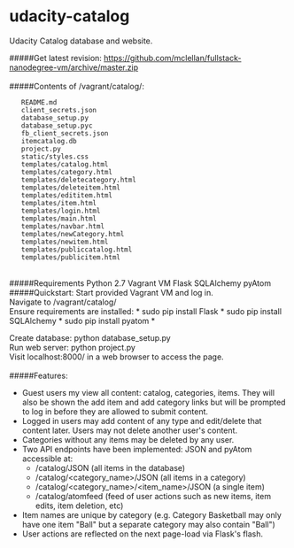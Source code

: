 # udacity-catalog
Udacity Catalog database and website.

#####Get latest revision:
  https://github.com/mclellan/fullstack-nanodegree-vm/archive/master.zip
<br><br>
#####Contents of /vagrant/catalog/:
```
   README.md
   client_secrets.json
   database_setup.py
   database_setup.pyc
   fb_client_secrets.json
   itemcatalog.db
   project.py
   static/styles.css
   templates/catalog.html
   templates/category.html
   templates/deletecategory.html
   templates/deleteitem.html
   templates/edititem.html
   templates/item.html
   templates/login.html
   templates/main.html
   templates/navbar.html
   templates/newCategory.html
   templates/newitem.html
   templates/publiccatalog.html
   templates/publicitem.html

```
<br>
#####Requirements
    Python 2.7
    Vagrant VM
    Flask
    SQLAlchemy
    pyAtom
<br>
#####Quickstart:
Start provided Vagrant VM and log in.<br>
Navigate to /vagrant/catalog/<br>
Ensure requirements are installed:
* sudo pip install Flask
* sudo pip install SQLAlchemy
* sudo pip install pyatom
* 

Create database: python database_setup.py<br>
Run web server: python project.py<br>
Visit localhost:8000/ in a web browser to access the page.<br>
<br>
#####Features:
* Guest users my view all content: catalog, categories, items. They will also be shown the add item and add category links but will be prompted to log in before they are allowed to submit content.
* Logged in users may add content of any type and edit/delete that content later. Users may not delete another user's content. 
* Categories without any items may be deleted by any user. 
* Two API endpoints have been implemented: JSON and pyAtom accessible at:
  * /catalog/JSON    (all items in the database)
  * /catalog/<category_name>/JSON    (all items in a category)
  * /catalog/<category_name>/<item_name>/JSON    (a single item)
  * /catalog/atomfeed    (feed of user actions such as new items, item edits, item deletion, etc)
* Item names are unique by category (e.g. Category Basketball may only have one item "Ball" but a separate category may also contain "Ball")
* User actions are reflected on the next page-load via Flask's flash.
